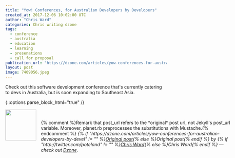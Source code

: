 ```yaml
---
title: "Yow! Conferences, for Australian Developers by Developers"
created_at: 2017-12-06 10:02:00 UTC
author: "Chris Ward"
categories: Chris writing dzone
tags: 
  - conference
  - australia
  - education
  - learning
  - presenations
  - call for proposal
publication_url: "https://dzone.com/articles/yow-conferences-for-australian-developers-by-devel"
layout: post
image: 7409056.jpeg
---
```

Check out this software development conference that's currently catering to devs in Australia, but is soon expanding to Southeast Asia.


{::options parse_block_html="true" /}
<div class="author">
   <img src="http://www.rss-specifications.com/rss-spec-rss.gif" style="width: 96px; height: 96;">
   <span style="position: absolute; padding: 32px 15px;">{% comment %}Remark that post_url refers to the *original* post url, not Jekyll's post_url variable. Moreover, planet.rb preprocesses the substitutions with Mustache.{% endcomment %}
      <i>{% if "https://dzone.com/articles/yow-conferences-for-australian-developers-by-devel" != "" %}<a href="https://dzone.com/articles/yow-conferences-for-australian-developers-by-devel">Original post</a>{% else %}Original post{% endif %} by {% if "http://twitter.com/poteland" != "" %}<a href="http://twitter.com/poteland">Chris Ward</a>{% else %}Chris Ward{% endif %} &mdash; check out <a href="https://dzone.com">Dzone</a>.</i>
  </span>
</div>
